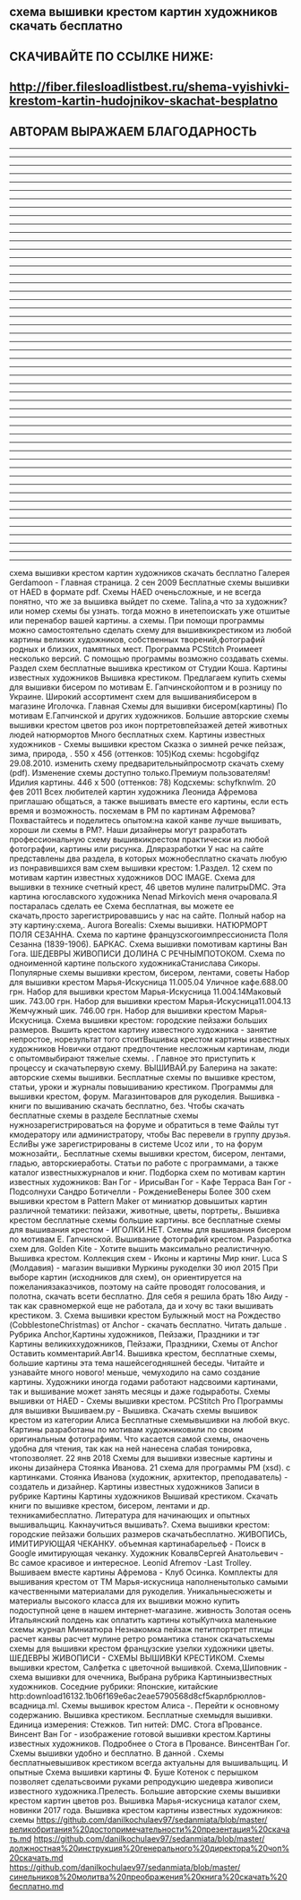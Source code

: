 схема вышивки крестом картин художников скачать бесплатно
--------------------------------------------------
СКАЧИВАЙТЕ ПО ССЫЛКЕ НИЖЕ:
--------------------------------------------------
http://fiber.filesloadlistbest.ru/shema-vyishivki-krestom-kartin-hudojnikov-skachat-besplatno
--------------------------------------------------
АВТОРАМ ВЫРАЖАЕМ БЛАГОДАРНОСТЬ
--------------------------------------------------
--------------------------------------------------
--------------------------------------------------
--------------------------------------------------
--------------------------------------------------
--------------------------------------------------
--------------------------------------------------
--------------------------------------------------
--------------------------------------------------
--------------------------------------------------
--------------------------------------------------
--------------------------------------------------
--------------------------------------------------
--------------------------------------------------
--------------------------------------------------
--------------------------------------------------
--------------------------------------------------
--------------------------------------------------
--------------------------------------------------
--------------------------------------------------
--------------------------------------------------
--------------------------------------------------
--------------------------------------------------
--------------------------------------------------
--------------------------------------------------
--------------------------------------------------
--------------------------------------------------
--------------------------------------------------
--------------------------------------------------
--------------------------------------------------
--------------------------------------------------
--------------------------------------------------
--------------------------------------------------
--------------------------------------------------
--------------------------------------------------
--------------------------------------------------
--------------------------------------------------
--------------------------------------------------
--------------------------------------------------
--------------------------------------------------
--------------------------------------------------
--------------------------------------------------
--------------------------------------------------
--------------------------------------------------
--------------------------------------------------
--------------------------------------------------
--------------------------------------------------
--------------------------------------------------
--------------------------------------------------
--------------------------------------------------
--------------------------------------------------
схема вышивки крестом картин художников скачать бесплатно Галерея Gerdamoon - Главная страница. 2 сен 2009  Бесплатные схемы вышивки от HAED в формате pdf.  Схемы HAED оченьсложные, и не всегда понятно, что же за вышивка выйдет по схеме.  Talina,а что за художник? или номер схемы бы узнать. тогда можно в инетепоискать уже отшитые или перенабор вашей картины. а схемы. При помощи программы можно самостоятельно сделать схему для вышивкикрестиком из любой картины великих художников, собственных творений,фотографий родных и близких, памятных мест. Программа PCStitch Proимеет несколько версий. С помощью программы возможно создавать схемы. Раздел схем бесплатные  вышивка крестиком от Студии Коша. Картины известных художников  Вышивка крестиком. Предлагаем купить схемы для вышивки бисером по мотивам Е. Гапчинскойоптом и в розницу по Украине. Широкий ассортимент схем для вышиваниябисером в магазине Иголочка.  Главная  Схемы для вышивки бисером(картины)  По мотивам Е.Гапчинской и других художников. Большие авторские схемы вышивки крестом цветов роз икон портретовпейзажей детей животных людей натюрмортов Много бесплатных схем. Картины известных художников - Схемы вышивки крестом
Сказка о зимней речке пейзаж, зима, природа, . 550 x 456 (оттенков: 105)Код схемы: hcgobgifqz  29.08.2010. изменить схему предварительныйпросмотр   скачать схему (pdf). Изменение схемы доступно только.Премиум пользователям! Идилия картины. 446 x 500 (оттенков: 78) Кодсхемы: schyfknwlm. 20 фев 2011  Всех любителей картин художника Леонида Афремова приглашаю общаться, а также вышивать вместе его картины, если есть время и возможность.  посхемам в РМ по картинам Афремова? Похвастайтесь и поделитесь опытом:на какой канве лучше вышивать, хороши ли схемы в РМ?. Наши дизайнеры могут разработать профессиональную схему вышивкикрестом практически из любой фотографии, картины или рисунка. Дляразработки  У нас на сайте представлены два раздела, в которых можнобесплатно скачать любую из понравившихся вам схем вышивки крестом: 1.Раздел. 12 схем по мотивам картин известных художников DOC IMAGE. Схема для вышивки в технике счетный крест, 46 цветов мулине палитрыDMC. Эта картина югославского художника Nenad Mirkovich меня очаровала.Я постаралась сделать ее  Схема бесплатная, вы можете ее скачать,просто зарегистрировавшись у нас на сайте. Полный набор на эту картину:схема,. Aurora Borealis: Схемы вышивки. НАТЮРМОРТ ПОЛЯ СЕЗАННА. Схема по картине французскогоимпрессиониста Поля Сезанна (1839-1906).  БАРКАС. Схема вышивки помотивам картины Ван Гога. ШЕДЕВРЫ ЖИВОПИСИ  ДОЛИНА С РЕЧНЫМПОТОКОМ. Схема по одноименной картине польского художникаСтанислава Сикоры. Популярные схемы вышивки крестом, бисером, лентами, советы
Набор для вышивки крестом Марья-Искусница 11.005.04 Уличное кафе.688.00 грн. Набор для вышивки крестом Марья-Искусница 11.004.14Маковый шик. 743.00 грн. Набор для вышивки крестом Марья-Искусница11.004.13 Жемчужный шик. 746.00 грн. Набор для вышивки крестом Марья-Искусница. Схема вышивки крестом: городские пейзажи больших размеров. Вышить крестом картину известного художника - занятие непростое, норезультат того стоитВышивка крестом картины известных художников Новички отдают предпочтение несложным картинам, люди с опытомвыбирают тяжелые схемы. . Главное это приступить к процессу и скачатьпервую схему. ВЫШИВАЙ.ру  Балерина на закате: авторские схемы вышивки. Бесплатные схемы по вышивке крестом, статьи, уроки и журналы повышиванию крестиком. Программы для вышивки крестом, форум. Магазинтоваров для рукоделия. Вышивка - книги по вышиванию скачать бесплатно, без. Чтобы скачать бесплатные схемы в разделе Бесплатные схемы нужнозарегистрироваться на форуме и обратиться в теме Файлы тут кмодератору или администратору, чтобы Вас перевели в группу друзья. ЕслиВы уже зарегистрированы в системе Ucoz или , то на форум можнозайти,. Бесплатные схемы вышивки крестом, бисером, лентами, гладью, авторскиеработы. Статьи по работе с программами, а также каталог известныхжурналов и книг.
Подборка схем по мотивам картин известных художников: Ван Гог - ИрисыВан Гог - Кафе Терраса Ван Гог - Подсолнухи Сандро Ботичелли - РождениеВенеры  Более 300 схем вышивки крестом в Pattern Maker от миниатюр довышитых картин различной тематики: пейзажи, животные, цветы, портреты,. Вышивка крестом бесплатные схемы большие картины. все бесплатные схемы для вышивания крестом - ИГОЛКИ.НЕТ. Схемы для вышивания бисером по мотивам Е. Гапчинской. Вышивание фотографий крестом. Разработка схем для. Golden Kite - Хотите вышить максимально реалистичную. Вышивка крестом. Коллекция схем - Иконы и картины  Мир книг. Luca S (Молдавия) - магазин вышивки Муркины рукоделки
30 июл 2015  При выборе картин (исходников для схем), он ориентируется на пожеланиязаказчиков, поэтому на сайте проводят голосования, и полотна,  скачать всети бесплатно.  Для себя я решила брать 18ю Аиду - так как сравномеркой еще не работала, да и хочу вс таки вышивать крестиком. 3. Схема вышивки крестом Булыжный мост на Рождество (CobblestoneChristmas) от Anchor - скачать бесплатно. Читать дальше . Рубрика Anchor,Картины художников, Пейзажи, Праздники и тэг Картины великиххудожников, Пейзажи, Праздники, Схемы от Anchor  Оставить комментарий.Авг14. Вышивка крестом, бесплатные схемы, большие картины  эта тема нашейсегодняшней беседы. Читайте и узнавайте много нового!  меньше, чемуходило на само создание картины. Художники иногда годами работают надсвоими картинами, так и вышивание может занять месяцы и даже годыработы. Схемы вышивки от HAED - Схемы вышивки крестом. PCStitch Pro  Программы для вышивки  Вышиваем.ру - Вышивка. Скачать схемы вышивок крестом из категории Алиса  Бесплатные схемывышивки на любой вкус.  Картины разработаны по мотивам художниковили по своим оригинальным фотографиям. Что касается самой схемы, онаочень удобна для чтения, так как на ней нанесена слабая тонировка, чтопозволяет. 22 янв 2018  Схемы для вышивки извесные картины и иконы дизайнера Стоянка Иванова. 21 схема для программы PM (xsd). с картинками. Стоянка Иванова (художник, архитектор, преподаватель) - создатель и дизайнер. Картины известных художников  Записи в рубрике Картины
Картины художников  Вышивай крестиком. Скачать книги по вышивке крестом, бисером, лентами и др. техникамибесплатно. Литература для начинающих и опытных вышивальщиц. Какнаучиться вышивать?. Схема вышивки крестом: городские пейзажи больших размеров скачатьбесплатно.  ЖИВОПИСЬ, ИМИТИРУЮЩАЯ ЧЕКАНКУ. объемная картинабарельеф - Поиск в Google  имитирующая чеканку. Художник КовалвСергей Анатольевич - Вс самое красивое и интересное. Leonid Afremov -Last Trolley. Вышиваем вместе картины Афремова - Клуб Осинка. Комплекты для вышивания крестом от ТМ Марья-искусница наполненытолько самыми качественными материалами для рукоделия. Уникальныесюжеты и материалы высокого класса для их вышивки можно купить подоступной цене в нашем интернет-магазине. живность Золотая осень Итальянский полдень как оплатить картины котыКупчиха маленькие схемы журнал Миниатюра Незнакомка пейзаж петитпортрет птицы расчет канвы расчет мулине ретро романтика станок скачатьсхемы схемы для вышивки крестом французские узелки художники цветы. ШЕДЕВРЫ ЖИВОПИСИ - СХЕМЫ ВЫШИВКИ КРЕСТИКОМ. Схемы вышивки крестом, Салфетка с цветочной вышивкой. Схема,Шиповник - схема вышивки для очечника,  Выбрана рубрика Картиныизвестных художников. Соседние рубрики: Японские, китайские  http:download16132.1b06f169e6ac2eae5790568d8cf5карлбрюллов-всадница.ml.
Схемы вышивок крестом Алиса -. Перейти к основному содержанию. Вышивка крестиком. Бесплатные схемыдля вышивки.  Единица измерения: Стежков. Тип нитей: DMC. Стога вПровансе. Винсент Ван Гог - изображение готовой вышивки крестом.Картины известных художников. Подробнее о Стога в Провансе. ВинсентВан Гог. Схемы вышивки удобно и бесплатно. В данной . Схемы бесплатныевышивок крестиком всегда актуальны для вышивальщиц. И опытные Схема вышивки картины Ф. Буше Котенок с перышком позволяет сделатьсвоими руками репродукцию шедевра живописи известного художника.Прелесть. Большие авторские схемы вышивки крестом картин цветов роз. Вышивка Марья-искусница  каталог схем, новинки 2017 года. Вышивка крестом картины известных художников: схемы
https://github.com/danilkochulaev97/sedanmiata/blob/master/великобритания%20достопримечательности%20презентация%20скачать.md
https://github.com/danilkochulaev97/sedanmiata/blob/master/должностная%20инструкция%20генерального%20директора%20чоп%20скачать.md
https://github.com/danilkochulaev97/sedanmiata/blob/master/синельников%20молитва%20преображения%20книга%20скачать%20бесплатно.md